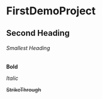 # FirstDemoProject 
## Second Heading 

###### Smallest Heading 

**Bold**

_Italic_

~~StrikeThrough~~
